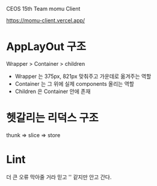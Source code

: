CEOS 15th Team momu Client

https://momu-client.vercel.app/

# AppLayOut 구조

Wrapper > Container > children

- Wrapper 는 375px, 821px 맞춰주고 가운데로 옮겨주는 역할
- Container 는 그 위에 실제 components 올리는 역할
- Children 은 Container 안에 존재

# 헷갈리는 리덕스 구조

thunk => slice => store 

# Lint 

더 큰 오류 막아줄 거라 믿고 '' 같지만 안고 간다.


